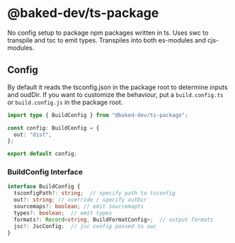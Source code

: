 # @baked-dev/ts-package

No config setup to package npm packages written in ts. Uses swc to transpile and tsc to emit types. Transpiles into both es-modules and cjs-modules.

## Config
By default it reads the tsconfig.json in the package root to determine inputs and oudDir. If you want to customize the behaviour, put a `build.config.ts` or `build.config.js` in the package root.

```ts
import type { BuildConfig } from "@baked-dev/ts-package";

const config: BuildConfig = {
  out: "dist",
};

export default config;
```

### BuildConfig Interface
```ts
interface BuildConfig {
  tsconfigPath?: string;  // specify path to tsconfig
  out?: string; // override / specify outDir
  sourcemaps?: boolean; // emit sourcemapts
  types?: boolean;  // emit types
  formats?: Record<string, BuildFormatConfig>;  // output formats
  jsc?: JscConfig;  // jsc config passed to swc
}
```

